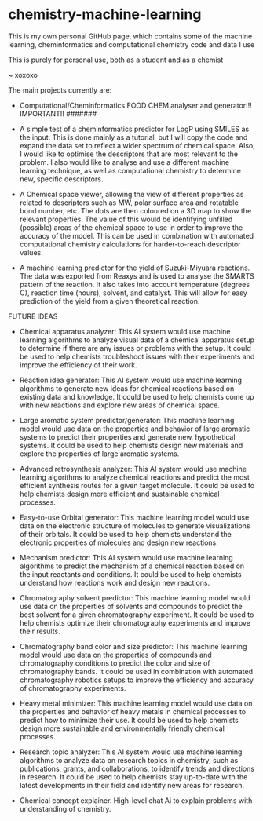 # chemistry-machine-learning




This is my own personal GitHub page, which contains some of the machine learning, cheminformatics and computational chemistry code and data I use

This is purely for personal use, both as a student and as a chemist

~ xoxoxo


The main projects currently are: 

- Computational/Cheminformatics FOOD CHEM analyser and generator!!! IMPORTANT!! #######

- A simple test of a cheminformatics predictor for LogP using SMILES as the input. This is done mainly as a tutorial, but I will copy the code and expand the data set to reflect a wider spectrum of chemical space. Also, I would like to optimise the descriptors that are most relevant to the problem. I also would like to analyse and use a different machine learning technique, as well as computational chemistry to determine new, specific descriptors.

- A Chemical space viewer, allowing the view of different properties as related to descriptors such as MW, polar surface area and rotatable bond number, etc. The dots are then coloured on a 3D map to show the relevant properties. The value of this would be identifying unfilled (possible) areas of the chemical space to use in order to improve the accuracy of the model. This can be used in combination with automated computational chemistry calculations for harder-to-reach descriptor values.

- A machine learning predictor for the yield of Suzuki-Miyuara reactions. The data was exported from Reaxys and is used to analyse the SMARTS pattern of the reaction. It also takes into account temperature (degrees C), reaction time (hours), solvent, and catalyst. This will allow for easy prediction of the yield from a given theoretical reaction.


FUTURE IDEAS

- Chemical apparatus analyzer: This AI system would use machine learning algorithms to analyze visual data of a chemical apparatus setup to determine if there are any issues or problems with the setup. It could be used to help chemists troubleshoot issues with their experiments and improve the efficiency of their work.

- Reaction idea generator: This AI system would use machine learning algorithms to generate new ideas for chemical reactions based on existing data and knowledge. It could be used to help chemists come up with new reactions and explore new areas of chemical space.

- Large aromatic system predictor/generator: This machine learning model would use data on the properties and behavior of large aromatic systems to predict their properties and generate new, hypothetical systems. It could be used to help chemists design new materials and explore the properties of large aromatic systems.

- Advanced retrosynthesis analyzer: This AI system would use machine learning algorithms to analyze chemical reactions and predict the most efficient synthesis routes for a given target molecule. It could be used to help chemists design more efficient and sustainable chemical processes.

- Easy-to-use Orbital generator: This machine learning model would use data on the electronic structure of molecules to generate visualizations of their orbitals. It could be used to help chemists understand the electronic properties of molecules and design new reactions.

- Mechanism predictor: This AI system would use machine learning algorithms to predict the mechanism of a chemical reaction based on the input reactants and conditions. It could be used to help chemists understand how reactions work and design new reactions.

- Chromatography solvent predictor: This machine learning model would use data on the properties of solvents and compounds to predict the best solvent for a given chromatography experiment. It could be used to help chemists optimize their chromatography experiments and improve their results.

- Chromatography band color and size predictor: This machine learning model would use data on the properties of compounds and chromatography conditions to predict the color and size of chromatography bands. It could be used in combination with automated chromatography robotics setups to improve the efficiency and accuracy of chromatography experiments.

- Heavy metal minimizer: This machine learning model would use data on the properties and behavior of heavy metals in chemical processes to predict how to minimize their use. It could be used to help chemists design more sustainable and environmentally friendly chemical processes.

- Research topic analyzer: This AI system would use machine learning algorithms to analyze data on research topics in chemistry, such as publications, grants, and collaborations, to identify trends and directions in research. It could be used to help chemists stay up-to-date with the latest developments in their field and identify new areas for research.

- Chemical concept explainer. High-level chat Ai to explain problems with understanding of chemistry.
